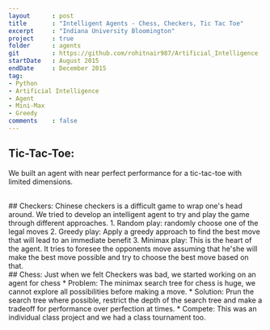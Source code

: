 ```yaml
---
layout      : post
title       : "Intelligent Agents - Chess, Checkers, Tic Tac Toe"
excerpt     : "Indiana University Bloomington"
project     : true
folder      : agents
git         : https://github.com/rohitnair987/Artificial_Intelligence
startDate   : August 2015
endDate     : December 2015
tag:
- Python
- Artificial Intelligence
- Agent
- Mini-Max
- Greedy
comments    : false
---
```


## Tic-Tac-Toe:
We built an agent with near perfect performance for a tic-tac-toe with limited dimensions.

<br />
## Checkers:
Chinese checkers is a difficult game to wrap one's head around. We tried to develop an intelligent agent to try and play the game through different approaches.
1. Random play: randomly choose one of the legal moves
2. Greedy play: Apply a greedy approach to find the best move that will lead to an immediate benefit
3. Minimax play: This is the heart of the agent. It tries to foresee the opponents move assuming that he'she will make the best move possible and try to choose the best move based on that.

<br />
## Chess:
Just when we felt Checkers was bad, we started working on an agent for chess
* Problem: The minimax search tree for chess is huge, we cannot explore all possibilities before making a move.
* Solution: Prun the search tree where possible, restrict the depth of the search tree and make a tradeoff for performance over perfection at times.
* Compete: This was an individual class project and we had a class tournament too.